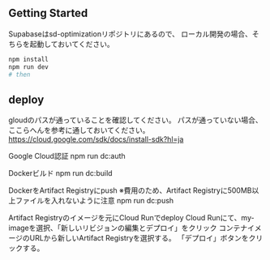 ## Getting Started

Supabaseはsd-optimizationリポジトリにあるので、
ローカル開発の場合、そちらを起動しておいてください。

```bash
npm install
npm run dev
# then
```

## deploy

gloudのパスが通っていることを確認してください。
パスが通っていない場合、ここらへんを参考に通しておいてください。
https://cloud.google.com/sdk/docs/install-sdk?hl=ja

Google Cloud認証
npm run dc:auth

Dockerビルド
npm run dc:build

DockerをArtifact Registryにpush ※費用のため、Artifact Registryに500MB以上ファイルを入れないように注意
npm run dc:push

Artifact Registryのイメージを元にCloud Runでdeploy
Cloud Runにて、my-imageを選択、「新しいリビジョンの編集とデプロイ」をクリック
コンテナイメージのURLから新しいArtifact Registryを選択する。
「デプロイ」ボタンをクリックする。

